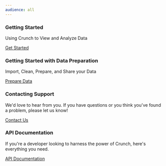 ```yaml
---
audience: all
---
```


<!--search commented out if we want to add
<div id="home-search">
    <input type="text" id="home-search-input" placeholder="Search for help...">
    <ul id="home-results-container"></ul>
</div>
<script src="../js/jekyll-search.js" type="text/javascript"></script>
<script type="text/javascript">
    SimpleJekyllSearch.init({
        searchInput: document.getElementById('home-search-input'),
        resultsContainer: document.getElementById('home-results-container'),
        dataSource: '../search.json',
        searchResultTemplate: '<li><a href="{url}">{title}</a></li>',
    noResultsText: 'No results found.',
            limit: 10,
            fuzzy: true,
    })
</script>
-->
<div class="support-home-wrapper">
    <div class="support-home-left">
        <h3>Getting Started</h3>
        <p>Using Crunch to View and Analyze Data</p>
        <a class="btn" href="crunch_getting-started.html">Get Started</a>
    </div>
    <div class="support-home-right">
        <h3>Getting Started with Data Preparation</h3>
        <p>Import, Clean, Prepare, and Share your Data</p>
        <a class="btn" href="crunch_preparing-data.html">Prepare Data</a>
    </div>
</div>


<div class="support-home-wrapper">
    <div class="support-home-left">
        <h3>Contacting Support</h3>
        <p>We'd love to hear from you. If you have questions or you think you've found a problem, please let us know!</p>
        <a class="btn" href="crunch_contact-support">Contact Us</a>
    </div>
    <div class="support-home-right">
        <h3>API Documentation</h3>
        <p>If you're a developer looking to harness the power of Crunch, here's everything you need.</p>
        <a class="btn" href="http://docs.crunch.io/" target="_blank">API Documentation</a>
    </div>
</div>
